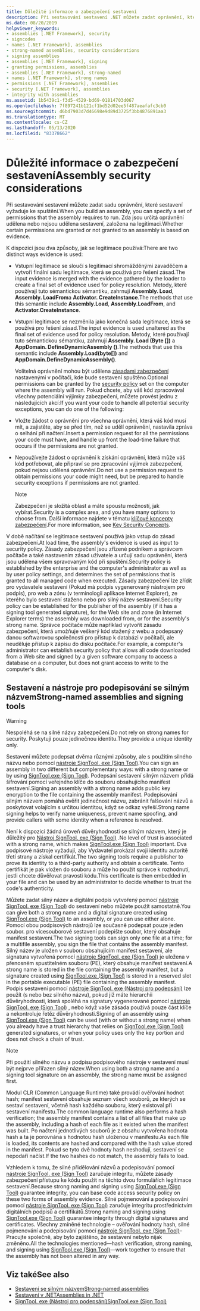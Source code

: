 ```yaml
---
title: Důležité informace o zabezpečení sestavení
description: Při sestavování sestavení .NET můžete zadat oprávnění, která sestavení vyžaduje ke spuštění. Tento článek popisuje sestavení se silným názvem a nástroje pro podepisování.
ms.date: 08/20/2019
helpviewer_keywords:
- assemblies [.NET Framework], security
- signcodes
- names [.NET Framework], assemblies
- strong-named assemblies, security considerations
- signing assemblies
- assemblies [.NET Framework], signing
- granting permissions, assemblies
- assemblies [.NET Framework], strong-named
- names [.NET Framework], strong names
- permissions [.NET Framework], assemblies
- security [.NET Framework], assemblies
- integrity with assemblies
ms.assetid: 1b5439c1-f3d5-4529-bd69-01814703d067
ms.openlocfilehash: 7f897241b121cf1bd52d02ee5f487aeafafc3cb0
ms.sourcegitcommit: d6bd7903d7d46698e9d89d3725f3bb4876891aa3
ms.translationtype: MT
ms.contentlocale: cs-CZ
ms.lasthandoff: 05/13/2020
ms.locfileid: "83378662"
---
```

# <a name="assembly-security-considerations"></a><span data-ttu-id="2a6a2-104">Důležité informace o zabezpečení sestavení</span><span class="sxs-lookup"><span data-stu-id="2a6a2-104">Assembly security considerations</span></span>
<span data-ttu-id="2a6a2-105">Při sestavování sestavení můžete zadat sadu oprávnění, které sestavení vyžaduje ke spuštění.</span><span class="sxs-lookup"><span data-stu-id="2a6a2-105">When you build an assembly, you can specify a set of permissions that the assembly requires to run.</span></span> <span data-ttu-id="2a6a2-106">Zda jsou určitá oprávnění udělena nebo nejsou udělena sestavení, založena na legitimaci.</span><span class="sxs-lookup"><span data-stu-id="2a6a2-106">Whether certain permissions are granted or not granted to an assembly is based on evidence.</span></span>  
  
 <span data-ttu-id="2a6a2-107">K dispozici jsou dva způsoby, jak se legitimace používá:</span><span class="sxs-lookup"><span data-stu-id="2a6a2-107">There are two distinct ways evidence is used:</span></span>  
  
- <span data-ttu-id="2a6a2-108">Vstupní legitimace se sloučí s legitimací shromážděnými zavaděčem a vytvoří finální sadu legitimace, která se používá pro řešení zásad.</span><span class="sxs-lookup"><span data-stu-id="2a6a2-108">The input evidence is merged with the evidence gathered by the loader to create a final set of evidence used for policy resolution.</span></span> <span data-ttu-id="2a6a2-109">Metody, které používají tuto sémantickou sémantiku, zahrnují **Assembly. Load**, **Assembly. LoadFrom**a **Activator. CreateInstance**.</span><span class="sxs-lookup"><span data-stu-id="2a6a2-109">The methods that use this semantic include **Assembly.Load**, **Assembly.LoadFrom**, and **Activator.CreateInstance**.</span></span>  
  
- <span data-ttu-id="2a6a2-110">Vstupní legitimace se nezměnila jako konečná sada legitimace, která se používá pro řešení zásad.</span><span class="sxs-lookup"><span data-stu-id="2a6a2-110">The input evidence is used unaltered as the final set of evidence used for policy resolution.</span></span> <span data-ttu-id="2a6a2-111">Metody, které používají tuto sémantickou sémantiku, zahrnují **Assembly. Load (Byte [])** a **AppDomain. DefineDynamicAssembly ()**.</span><span class="sxs-lookup"><span data-stu-id="2a6a2-111">The methods that use this semantic include **Assembly.Load(byte[])** and **AppDomain.DefineDynamicAssembly()**.</span></span>  
  
  <span data-ttu-id="2a6a2-112">Volitelná oprávnění mohou být udělena [zásadami zabezpečení](../../framework/misc/code-access-security-basics.md) nastavenými v počítači, kde bude sestavení spuštěno.</span><span class="sxs-lookup"><span data-stu-id="2a6a2-112">Optional permissions can be granted by the [security policy](../../framework/misc/code-access-security-basics.md) set on the computer where the assembly will run.</span></span> <span data-ttu-id="2a6a2-113">Pokud chcete, aby váš kód zpracovával všechny potenciální výjimky zabezpečení, můžete provést jednu z následujících akcí:</span><span class="sxs-lookup"><span data-stu-id="2a6a2-113">If you want your code to handle all potential security exceptions, you can do one of the following:</span></span>  
  
- <span data-ttu-id="2a6a2-114">Vložte žádost o oprávnění pro všechna oprávnění, která váš kód musí mít, a zajistěte, aby se před tím, než se udělí oprávnění, nastavila zpráva o selhání při načtení.</span><span class="sxs-lookup"><span data-stu-id="2a6a2-114">Insert a permission request for all the permissions your code must have, and handle up front the load-time failure that occurs if the permissions are not granted.</span></span>  
  
- <span data-ttu-id="2a6a2-115">Nepoužívejte žádost o oprávnění k získání oprávnění, která může váš kód potřebovat, ale připraví se pro zpracování výjimek zabezpečení, pokud nejsou udělená oprávnění.</span><span class="sxs-lookup"><span data-stu-id="2a6a2-115">Do not use a permission request to obtain permissions your code might need, but be prepared to handle security exceptions if permissions are not granted.</span></span>  
  
  > [!NOTE]
  > <span data-ttu-id="2a6a2-116">Zabezpečení je složitá oblast a máte spoustu možností, jak vybírat.</span><span class="sxs-lookup"><span data-stu-id="2a6a2-116">Security is a complex area, and you have many options to choose from.</span></span> <span data-ttu-id="2a6a2-117">Další informace najdete v tématu [klíčové koncepty zabezpečení](../../standard/security/key-security-concepts.md).</span><span class="sxs-lookup"><span data-stu-id="2a6a2-117">For more information, see [Key Security Concepts](../../standard/security/key-security-concepts.md).</span></span>  
  
 <span data-ttu-id="2a6a2-118">V době načítání se legitimace sestavení používá jako vstup do zásad zabezpečení.</span><span class="sxs-lookup"><span data-stu-id="2a6a2-118">At load time, the assembly's evidence is used as input to security policy.</span></span> <span data-ttu-id="2a6a2-119">Zásady zabezpečení jsou zřízené podnikem a správcem počítače a také nastavením zásad uživatele a určují sadu oprávnění, která jsou udělena všem spravovaným kód při spuštění.</span><span class="sxs-lookup"><span data-stu-id="2a6a2-119">Security policy is established by the enterprise and the computer's administrator as well as by user policy settings, and determines the set of permissions that is granted to all managed code when executed.</span></span> <span data-ttu-id="2a6a2-120">Zásady zabezpečení lze zřídit pro vydavatele sestavení (Pokud má podpis vygenerovaný nástrojem pro podpis), pro web a zónu (v terminologii aplikace Internet Explorer), ze kterého bylo sestavení staženo nebo pro silný název sestavení.</span><span class="sxs-lookup"><span data-stu-id="2a6a2-120">Security policy can be established for the publisher of the assembly (if it has a signing tool generated signature), for the Web site and zone (in Internet Explorer terms) the assembly was downloaded from, or for the assembly's strong name.</span></span> <span data-ttu-id="2a6a2-121">Správce počítače může například vytvořit zásadu zabezpečení, která umožňuje veškerý kód stažený z webu a podepsaný danou softwarovou společností pro přístup k databázi v počítači, ale neuděluje přístup k zápisu do disku počítače.</span><span class="sxs-lookup"><span data-stu-id="2a6a2-121">For example, a computer's administrator can establish security policy that allows all code downloaded from a Web site and signed by a given software company to access a database on a computer, but does not grant access to write to the computer's disk.</span></span>  
  
## <a name="strong-named-assemblies-and-signing-tools"></a><span data-ttu-id="2a6a2-122">Sestavení a nástroje pro podepisování se silným názvem</span><span class="sxs-lookup"><span data-stu-id="2a6a2-122">Strong-named assemblies and signing tools</span></span>  

 > [!WARNING]
 > <span data-ttu-id="2a6a2-123">Nespoléhá se na silné názvy zabezpečení.</span><span class="sxs-lookup"><span data-stu-id="2a6a2-123">Do not rely on strong names for security.</span></span> <span data-ttu-id="2a6a2-124">Poskytují pouze jedinečnou identitu.</span><span class="sxs-lookup"><span data-stu-id="2a6a2-124">They provide a unique identity only.</span></span>

 <span data-ttu-id="2a6a2-125">Sestavení můžete podepsat dvěma různými způsoby, ale s použitím silného názvu nebo pomocí [nástroje SignTool. exe (Sign Tool)](../../framework/tools/signtool-exe.md).</span><span class="sxs-lookup"><span data-stu-id="2a6a2-125">You can sign an assembly in two different but complementary ways: with a strong name or by using  [SignTool.exe (Sign Tool)](../../framework/tools/signtool-exe.md).</span></span> <span data-ttu-id="2a6a2-126">Podepsání sestavení silným názvem přidá šifrování pomocí veřejného klíče do souboru obsahujícího manifest sestavení.</span><span class="sxs-lookup"><span data-stu-id="2a6a2-126">Signing an assembly with a strong name adds public key encryption to the file containing the assembly manifest.</span></span> <span data-ttu-id="2a6a2-127">Podepisování silným názvem pomáhá ověřit jedinečnost názvu, zabránit falšování názvů a poskytovat volajícím s určitou identitou, když se odkaz vyřeší.</span><span class="sxs-lookup"><span data-stu-id="2a6a2-127">Strong name signing helps to verify name uniqueness, prevent name spoofing, and provide callers with some identity when a reference is resolved.</span></span>  
  
 <span data-ttu-id="2a6a2-128">Není k dispozici žádná úroveň důvěryhodnosti se silným názvem, který je důležitý pro [Nástroj SignTool. exe (Sign Tool)](../../framework/tools/signtool-exe.md) .</span><span class="sxs-lookup"><span data-stu-id="2a6a2-128">No level of trust is associated with a strong name, which makes [SignTool.exe (Sign Tool)](../../framework/tools/signtool-exe.md) important.</span></span> <span data-ttu-id="2a6a2-129">Dva podpisové nástroje vyžadují, aby Vydavatel prokázal svoji identitu autoritě třetí strany a získal certifikát.</span><span class="sxs-lookup"><span data-stu-id="2a6a2-129">The two signing tools require a publisher to prove its identity to a third-party authority and obtain a certificate.</span></span> <span data-ttu-id="2a6a2-130">Tento certifikát je pak vložen do souboru a může ho použít správce k rozhodnutí, jestli chcete důvěřovat pravosti kódu.</span><span class="sxs-lookup"><span data-stu-id="2a6a2-130">This certificate is then embedded in your file and can be used by an administrator to decide whether to trust the code's authenticity.</span></span>  
  
 <span data-ttu-id="2a6a2-131">Můžete zadat silný název a digitální podpis vytvořený pomocí [nástroje SignTool. exe (Sign Tool)](../../framework/tools/signtool-exe.md) do sestavení nebo můžete použít samostatně.</span><span class="sxs-lookup"><span data-stu-id="2a6a2-131">You can give both a strong name and a digital signature created using [SignTool.exe (Sign Tool)](../../framework/tools/signtool-exe.md) to an assembly, or you can use either alone.</span></span> <span data-ttu-id="2a6a2-132">Pomocí obou podpisových nástrojů lze současně podepsat pouze jeden soubor. pro vícesouborové sestavení podepište soubor, který obsahuje manifest sestavení.</span><span class="sxs-lookup"><span data-stu-id="2a6a2-132">The two signing tools can sign only one file at a time; for a multifile assembly, you sign the file that contains the assembly manifest.</span></span> <span data-ttu-id="2a6a2-133">Silný název je uložen v souboru obsahujícím manifest sestavení, ale signatura vytvořená pomocí [nástroje SignTool. exe (Sign Tool)](../../framework/tools/signtool-exe.md) je uložena v přenosném spustitelném souboru (PE), který obsahuje manifest sestavení.</span><span class="sxs-lookup"><span data-stu-id="2a6a2-133">A strong name is stored in the file containing the assembly manifest, but a signature created using [SignTool.exe (Sign Tool)](../../framework/tools/signtool-exe.md) is stored in a reserved slot in the portable executable (PE) file containing the assembly manifest.</span></span> <span data-ttu-id="2a6a2-134">Podpis sestavení pomocí [nástroje SignTool. exe (Nástroj pro podepsání)](../../framework/tools/signtool-exe.md) lze použít (s nebo bez silného názvu), pokud již máte hierarchii důvěryhodnosti, která spoléhá na signatury vygenerované pomocí [nástroje SignTool. exe (Sign Tool)](../../framework/tools/signtool-exe.md) , nebo když vaše zásada používá pouze část klíče a nekontroluje řetěz důvěryhodnosti.</span><span class="sxs-lookup"><span data-stu-id="2a6a2-134">Signing of an assembly using [SignTool.exe (Sign Tool)](../../framework/tools/signtool-exe.md) can be used (with or without a strong name) when you already have a trust hierarchy that relies on [SignTool.exe (Sign Tool)](../../framework/tools/signtool-exe.md) generated signatures, or when your policy uses only the key portion and does not check a chain of trust.</span></span>  
  
> [!NOTE]
> <span data-ttu-id="2a6a2-135">Při použití silného názvu a podpisu podpisového nástroje v sestavení musí být nejprve přiřazen silný název.</span><span class="sxs-lookup"><span data-stu-id="2a6a2-135">When using both a strong name and a signing tool signature on an assembly, the strong name must be assigned first.</span></span>  
  
 <span data-ttu-id="2a6a2-136">Modul CLR (Common Language Runtime) také provádí ověřování hodnot hash; manifest sestavení obsahuje seznam všech souborů, ze kterých se sestaví sestavení, včetně hash každého souboru, který existoval při sestavení manifestu.</span><span class="sxs-lookup"><span data-stu-id="2a6a2-136">The common language runtime also performs a hash verification; the assembly manifest contains a list of all files that make up the assembly, including a hash of each file as it existed when the manifest was built.</span></span> <span data-ttu-id="2a6a2-137">Po načtení jednotlivých souborů je z obsahu vytvořena hodnota hash a ta je porovnána s hodnotou hash uloženou v manifestu.</span><span class="sxs-lookup"><span data-stu-id="2a6a2-137">As each file is loaded, its contents are hashed and compared with the hash value stored in the manifest.</span></span> <span data-ttu-id="2a6a2-138">Pokud se tyto dvě hodnoty hash neshodují, sestavení se nepodaří načíst.</span><span class="sxs-lookup"><span data-stu-id="2a6a2-138">If the two hashes do not match, the assembly fails to load.</span></span>  
  
 <span data-ttu-id="2a6a2-139">Vzhledem k tomu, že silné přidělování názvů a podepisování pomocí [nástroje SignTool. exe (Sign Tool)](../../framework/tools/signtool-exe.md) zaručuje integritu, můžete zásady zabezpečení přístupu ke kódu použít na těchto dvou formulářích legitimace sestavení.</span><span class="sxs-lookup"><span data-stu-id="2a6a2-139">Because strong naming and signing using [SignTool.exe (Sign Tool)](../../framework/tools/signtool-exe.md) guarantee integrity, you can base code access security policy on these two forms of assembly evidence.</span></span> <span data-ttu-id="2a6a2-140">Silné pojmenování a podepisování pomocí [nástroje SignTool. exe (Sign Tool)](../../framework/tools/signtool-exe.md) zaručuje integritu prostřednictvím digitálních podpisů a certifikátů.</span><span class="sxs-lookup"><span data-stu-id="2a6a2-140">Strong naming and signing using [SignTool.exe (Sign Tool)](../../framework/tools/signtool-exe.md) guarantee integrity through digital signatures and certificates.</span></span> <span data-ttu-id="2a6a2-141">Všechny zmíněné technologie – ověřování hodnoty hash, silné pojmenování a podepisování pomocí [nástroje SignTool. exe (Sign Tool)](../../framework/tools/signtool-exe.md)– Pracujte společně, aby bylo zajištěno, že sestavení nebylo nijak změněno.</span><span class="sxs-lookup"><span data-stu-id="2a6a2-141">All the technologies mentioned—hash verification, strong naming, and signing using [SignTool.exe (Sign Tool)](../../framework/tools/signtool-exe.md)—work together to ensure that the assembly has not been altered in any way.</span></span>  
  
## <a name="see-also"></a><span data-ttu-id="2a6a2-142">Viz také</span><span class="sxs-lookup"><span data-stu-id="2a6a2-142">See also</span></span>

- [<span data-ttu-id="2a6a2-143">Sestavení se silným názvem</span><span class="sxs-lookup"><span data-stu-id="2a6a2-143">Strong-named assemblies</span></span>](strong-named.md)
- [<span data-ttu-id="2a6a2-144">Sestavení v .NET</span><span class="sxs-lookup"><span data-stu-id="2a6a2-144">Assemblies in .NET</span></span>](index.md)
- [<span data-ttu-id="2a6a2-145">SignTool. exe (Nástroj pro podepsání)</span><span class="sxs-lookup"><span data-stu-id="2a6a2-145">SignTool.exe (Sign Tool)</span></span>](../../framework/tools/signtool-exe.md)
